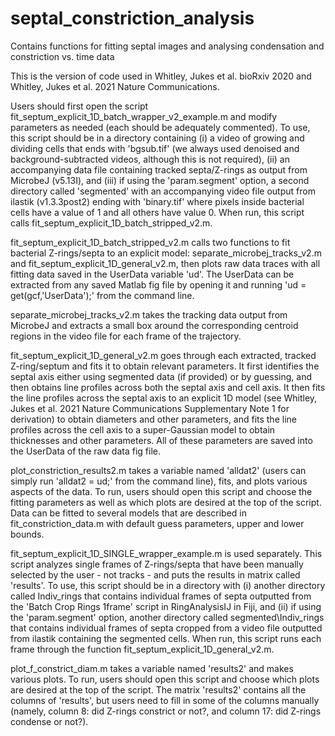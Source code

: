 # septal_constriction_analysis
Contains functions for fitting septal images and analysing condensation and constriction vs. time data

This is the version of code used in Whitley, Jukes et al. bioRxiv 2020 and Whitley, Jukes et al. 2021 Nature Communications.

Users should first open the script fit_septum_explicit_1D_batch_wrapper_v2_example.m and modify parameters as needed (each should be adequately commented). To use, this script should be in a directory containing (i) a video of growing and dividing cells that ends with 'bgsub.tif' (we always used denoised and background-subtracted videos, although this is not required), (ii) an accompanying data file containing tracked septa/Z-rings as output from MicrobeJ (v5.13I), and (iii) if using the 'param.segment' option, a second directory called 'segmented' with an accompanying video file output from ilastik (v1.3.3post2) ending with 'binary.tif' where pixels inside bacterial cells have a value of 1 and all others have value 0. When run, this script calls fit_septum_explicit_1D_batch_stripped_v2.m.

fit_septum_explicit_1D_batch_stripped_v2.m calls two functions to fit bacterial Z-rings/septa to an explicit model: separate_microbej_tracks_v2.m and fit_septum_explicit_1D_general_v2.m, then plots raw data traces with all fitting data saved in the UserData variable 'ud'. The UserData can be extracted from any saved Matlab fig file by opening it and running 'ud = get(gcf,'UserData');' from the command line.

separate_microbej_tracks_v2.m takes the tracking data output from MicrobeJ and extracts a small box around the corresponding centroid regions in the video file for each frame of the trajectory.

fit_septum_explicit_1D_general_v2.m goes through each extracted, tracked Z-ring/septum and fits it to obtain relevant parameters. It first identifies the septal axis either using segmented data (if provided) or by guessing, and then obtains line profiles across both the septal axis and cell axis. It then fits the line profiles across the septal axis to an explicit 1D model (see Whitley, Jukes et al. 2021 Nature Communications Supplementary Note 1 for derivation) to obtain diameters and other parameters, and fits the line profiles across the cell axis to a super-Gaussian model to obtain thicknesses and other parameters. All of these parameters are saved into the UserData of the raw data fig file.

plot_constriction_results2.m takes a variable named 'alldat2' (users can simply run 'alldat2 = ud;' from the command line), fits, and plots various aspects of the data. To run, users should open this script and choose the fitting parameters as well as which plots are desired at the top of the script. Data can be fitted to several models that are described in fit_constriction_data.m with default guess parameters, upper and lower bounds.

fit_septum_explicit_1D_SINGLE_wrapper_example.m is used separately. This script analyzes single frames of Z-rings/septa that have been manually selected by the user - not tracks - and puts the results in matrix called 'results'. To use, this script should be in a directory with (i) another directory called Indiv_rings that contains individual frames of septa outputted from the 'Batch Crop Rings 1frame' script in RingAnalysisIJ in Fiji, and (ii) if using the 'param.segment' option, another directory called segmented\Indiv_rings that contains individual frames of septa cropped from a video file outputted from ilastik containing the segmented cells. When run, this script runs each frame through the function fit_septum_explicit_1D_general_v2.m.

plot_f_constrict_diam.m takes a variable named 'results2' and makes various plots. To run, users should open this script and choose which plots are desired at the top of the script. The matrix 'results2' contains all the columns of 'results', but users need to fill in some of the columns manually (namely, column 8: did Z-rings constrict or not?, and column 17: did Z-rings condense or not?).
